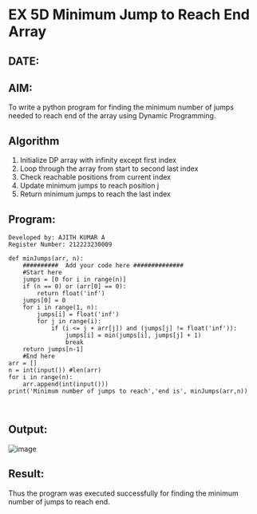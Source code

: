# EX 5D Minimum Jump to Reach End Array
## DATE:
## AIM:
To write a python program for finding the minimum number of jumps needed to reach end of the array using Dynamic Programming.


## Algorithm
1. Initialize DP array with infinity except first index
2. Loop through the array from start to second last index
3. Check reachable positions from current index
4. Update minimum jumps to reach position j
5. Return minimum jumps to reach the last index   

## Program:
~~~
Developed by: AJITH KUMAR A
Register Number: 212223230009

def minJumps(arr, n):
    ##########  Add your code here ##############
    #Start here
    jumps = [0 for i in range(n)]
    if (n == 0) or (arr[0] == 0):
        return float('inf')
    jumps[0] = 0
    for i in range(1, n):
        jumps[i] = float('inf')
        for j in range(i):
            if (i <= j + arr[j]) and (jumps[j] != float('inf')):
                jumps[i] = min(jumps[i], jumps[j] + 1)
                break
    return jumps[n-1]
    #End here
arr = []
n = int(input()) #len(arr)
for i in range(n):
    arr.append(int(input()))
print('Minimum number of jumps to reach','end is', minJumps(arr,n))
 
 
~~~

## Output:

![image](https://github.com/user-attachments/assets/8bd04026-dd46-45e0-8075-20bac88c435c)

## Result:
Thus the program was executed successfully for finding the minimum number of jumps to reach end.
